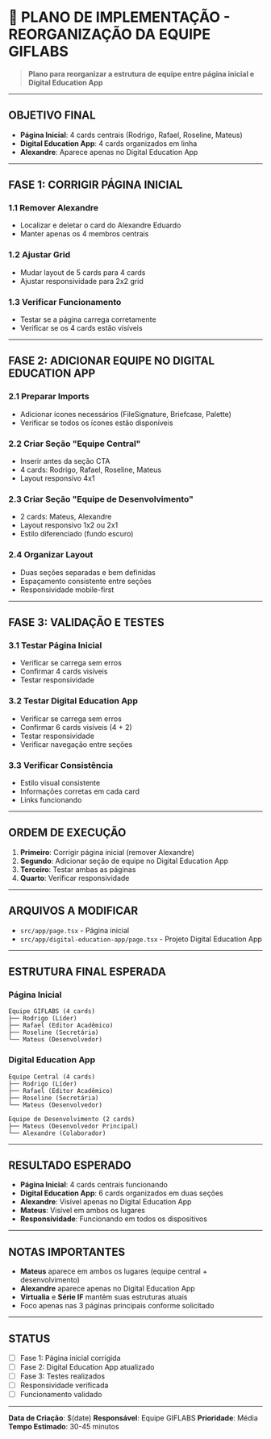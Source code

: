 # 🎯 PLANO DE IMPLEMENTAÇÃO - REORGANIZAÇÃO DA EQUIPE GIFLABS

> **Plano para reorganizar a estrutura de equipe entre página inicial e Digital Education App**

---

## **OBJETIVO FINAL**
- **Página Inicial**: 4 cards centrais (Rodrigo, Rafael, Roseline, Mateus)
- **Digital Education App**: 4 cards organizados em linha
- **Alexandre**: Aparece apenas no Digital Education App

---

## **FASE 1: CORRIGIR PÁGINA INICIAL**

### **1.1 Remover Alexandre**
- Localizar e deletar o card do Alexandre Eduardo
- Manter apenas os 4 membros centrais

### **1.2 Ajustar Grid**
- Mudar layout de 5 cards para 4 cards
- Ajustar responsividade para 2x2 grid

### **1.3 Verificar Funcionamento**
- Testar se a página carrega corretamente
- Verificar se os 4 cards estão visíveis

---

## **FASE 2: ADICIONAR EQUIPE NO DIGITAL EDUCATION APP**

### **2.1 Preparar Imports**
- Adicionar ícones necessários (FileSignature, Briefcase, Palette)
- Verificar se todos os ícones estão disponíveis

### **2.2 Criar Seção "Equipe Central"**
- Inserir antes da seção CTA
- 4 cards: Rodrigo, Rafael, Roseline, Mateus
- Layout responsivo 4x1

### **2.3 Criar Seção "Equipe de Desenvolvimento"**
- 2 cards: Mateus, Alexandre
- Layout responsivo 1x2 ou 2x1
- Estilo diferenciado (fundo escuro)

### **2.4 Organizar Layout**
- Duas seções separadas e bem definidas
- Espaçamento consistente entre seções
- Responsividade mobile-first

---

## **FASE 3: VALIDAÇÃO E TESTES**

### **3.1 Testar Página Inicial**
- Verificar se carrega sem erros
- Confirmar 4 cards visíveis
- Testar responsividade

### **3.2 Testar Digital Education App**
- Verificar se carrega sem erros
- Confirmar 6 cards visíveis (4 + 2)
- Testar responsividade
- Verificar navegação entre seções

### **3.3 Verificar Consistência**
- Estilo visual consistente
- Informações corretas em cada card
- Links funcionando

---

## **ORDEM DE EXECUÇÃO**

1. **Primeiro**: Corrigir página inicial (remover Alexandre)
2. **Segundo**: Adicionar seção de equipe no Digital Education App
3. **Terceiro**: Testar ambas as páginas
4. **Quarto**: Verificar responsividade

---

## **ARQUIVOS A MODIFICAR**

- `src/app/page.tsx` - Página inicial
- `src/app/digital-education-app/page.tsx` - Projeto Digital Education App

---

## **ESTRUTURA FINAL ESPERADA**

### **Página Inicial**
```
Equipe GIFLABS (4 cards)
├── Rodrigo (Líder)
├── Rafael (Editor Acadêmico)
├── Roseline (Secretária)
└── Mateus (Desenvolvedor)
```

### **Digital Education App**
```
Equipe Central (4 cards)
├── Rodrigo (Líder)
├── Rafael (Editor Acadêmico)
├── Roseline (Secretária)
└── Mateus (Desenvolvedor)

Equipe de Desenvolvimento (2 cards)
├── Mateus (Desenvolvedor Principal)
└── Alexandre (Colaborador)
```

---

## **RESULTADO ESPERADO**

- **Página Inicial**: 4 cards centrais funcionando
- **Digital Education App**: 6 cards organizados em duas seções
- **Alexandre**: Visível apenas no Digital Education App
- **Mateus**: Visível em ambos os lugares
- **Responsividade**: Funcionando em todos os dispositivos

---

## **NOTAS IMPORTANTES**

- **Mateus** aparece em ambos os lugares (equipe central + desenvolvimento)
- **Alexandre** aparece apenas no Digital Education App
- **Virtualia** e **Série IF** mantêm suas estruturas atuais
- Foco apenas nas 3 páginas principais conforme solicitado

---

## **STATUS**

- [ ] Fase 1: Página inicial corrigida
- [ ] Fase 2: Digital Education App atualizado
- [ ] Fase 3: Testes realizados
- [ ] Responsividade verificada
- [ ] Funcionamento validado

---

**Data de Criação**: $(date)
**Responsável**: Equipe GIFLABS
**Prioridade**: Média
**Tempo Estimado**: 30-45 minutos



